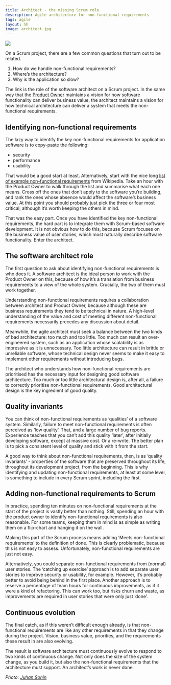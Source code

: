 ```yaml
---
title: Architect - the missing Scrum role
description: Agile architecture for non-functional requirements
tags: agile
layout: hh
image: architect.jpg
---
```


[ ![](architect.jpg) ](https://www.flickr.com/photos/juhansonin/12140602074)

On a Scrum project, there are a few common questions that turn out to be related.

1. How do we handle non-functional requirements?
2. Where’s the architecture?
3. Why is the application so slow?

The link is the role of the software architect on a Scrum project.
In the same way that the [Product Owner](product-owner-unavailable)
maintains a vision for how software functionality can deliver business value, the architect maintains a vision for how technical architecture can deliver a system that meets the non-functional requirements.


## Identifying non-functional requirements

The lazy way to identify the key non-functional requirements for application software is to copy-paste the following:

* security
* performance
* usability

That would be a good start at least.
Alternatively, start with the nice long 
[list of example non-functional requirements](http://en.wikipedia.org/wiki/Non-functional_requirement#Examples)
from Wikipedia. Take an hour with the Product Owner to walk through the list and summarise what each one means. Cross off the ones that don’t apply to the software you’re building, and rank the ones whose absence would affect the software’s business value.
At this point you should probably just pick the three or four most critical, although it’s worth keeping the others in mind.

That was the easy part. Once you have identified the key non-functional requirements, the hard part is to integrate them with Scrum-based software development. It is not obvious how to do this, because Scrum focuses on the business value of user stories, which most naturally describe software functionality. Enter the architect.


## The software architect role

The first question to ask about identifying non-functional requirements is who does it. A software architect is the ideal person to work with the Product Owner on this, because of how it’s a translation from business requirements to a view of the whole system. Crucially, the two of them must work together.

Understanding non-functional requirements requires a collaboration between architect and Product Owner, because although these are business requirements they tend to be technical in nature. A high-level understanding of the value and cost of meeting different non-functional requirements necessarily precedes any discussion about detail.

Meanwhile, the agile architect must seek a balance between the two kinds of bad architecture: too much and too little. Too much can result an over-engineered system, such as an application whose scalability is as impressive as it is unnecessary. Too little architecture can result in brittle or unreliable software, whose technical design never seems to make it easy to implement other requirements without introducing bugs.

The architect who understands how non-functional requirements are prioritised has the necessary input for designing good software architecture. Too much or too little architectural design is, after all, a failure to correctly prioritise non-functional requirements. Good architectural design is the key ingredient of good quality.


## Quality invariants

You can think of non-functional requirements as ‘qualities’ of a software system. Similarly, failure to meet non-functional requirements is often perceived as ‘low quality’. That, and a large number of bug reports. Experience teaches that you can’t add this quality ‘later’, after initially developing software, except at massive cost. Or a re-write. The better plan is to pick a consistent level of quality and stick with it from the start.

A good way to think about non-functional requirements, then, is as ‘quality invariants’ - properties of the software that are preserved throughout its life, throughout its development project, from the beginning. This is why identifying and updating non-functional requirements, at least at some level, is something to include in every Scrum sprint, including the first.


## Adding non-functional requirements to Scrum

In practice, spending ten minutes on non-functional requirements at the start of the project is vastly better than nothing. Still, spending an hour with the product owner to identify non-functional requirements is also reasonable. For some teams, keeping them in mind is as simple as writing them on a flip-chart and hanging it on the wall.

Making this part of the Scrum process means adding ‘Meets non-functional requirements’ to the definition of done. This is clearly problematic, because this is not easy to assess. Unfortunately, non-functional requirements are just not easy.

Alternatively, you could separate non-functional requirements from (normal) user stories. The ‘catching up exercise’ approach is to add separate user stories to improve security or usability, for example. However, it’s probably better to avoid being behind in the first place. Another approach is to reserve a percentage of team hours for continuous improvements, as if it were a kind of refactoring. This can work too, but risks churn and waste, as improvements are required in user stories that were only just ‘done’.


## Continuous evolution

The final catch, as if this weren’t difficult enough already, is that non-functional requirements are like any other requirements in that they change during the project. Vision, business value, priorities, and the requirements these result in are also evolving.

The result is software architecture must continuously evolve to respond to two kinds of continuous change. Not only does the size of the system change, as you build it, but also the non-functional requirements that the architecture must support. An architect’s work is never done.

_Photo: [Juhan Sonin](https://www.flickr.com/photos/juhansonin/12140602074)_
